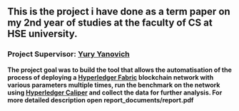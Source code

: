 ## This is the project i have done as a term paper on my 2nd year of studies at the faculty of CS at HSE university.

### Project Supervisor: [Yury Yanovich](https://www.hse.ru/en/org/persons/134005657)

**The project goal was to build the tool that allows the automatisation of the process of deploying a [Hyperledger Fabric](https://www.hyperledger.org/projects/fabric) blockchain network with various parameters multiple times, run the benchmark on the network using [Hyperledger Caliper](https://www.hyperledger.org/projects/caliper) and collect the data for further analysis. For more detailed description open report_documents/report.pdf**